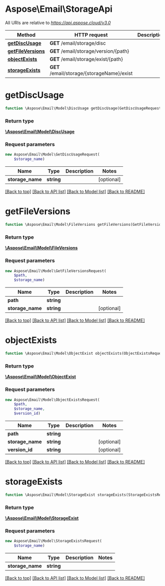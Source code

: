 # Aspose\Email\StorageApi

All URIs are relative to *https://api.aspose.cloud/v3.0*

Method | HTTP request | Description
------------- | ------------- | -------------
[**getDiscUsage**](StorageApi.md#getDiscUsage) | **GET** /email/storage/disc | 
[**getFileVersions**](StorageApi.md#getFileVersions) | **GET** /email/storage/version/{path} | 
[**objectExists**](StorageApi.md#objectExists) | **GET** /email/storage/exist/{path} | 
[**storageExists**](StorageApi.md#storageExists) | **GET** /email/storage/{storageName}/exist | 


# **getDiscUsage**
```php
function \Aspose\Email\Model\DiscUsage getDiscUsage(GetDiscUsageRequest $request)
```


### Return type

[**\Aspose\Email\Model\DiscUsage**](DiscUsage.md)

### Request parameters
```php
new Aspose\Email\Model\GetDiscUsageRequest(
    $storage_name)
```


Name | Type | Description  | Notes
------------- | ------------- | ------------- | -------------
 **storage_name** | **string**|  | [optional]

[[Back to top]](#) [[Back to API list]](README.md#documentation-for-api-endpoints) [[Back to Model list]](README.md#documentation-for-models) [[Back to README]](README.md)

# **getFileVersions**
```php
function \Aspose\Email\Model\FileVersions getFileVersions(GetFileVersionsRequest $request)
```


### Return type

[**\Aspose\Email\Model\FileVersions**](FileVersions.md)

### Request parameters
```php
new Aspose\Email\Model\GetFileVersionsRequest(
    $path,
    $storage_name)
```


Name | Type | Description  | Notes
------------- | ------------- | ------------- | -------------
 **path** | **string**|  |
 **storage_name** | **string**|  | [optional]

[[Back to top]](#) [[Back to API list]](README.md#documentation-for-api-endpoints) [[Back to Model list]](README.md#documentation-for-models) [[Back to README]](README.md)

# **objectExists**
```php
function \Aspose\Email\Model\ObjectExist objectExists(ObjectExistsRequest $request)
```


### Return type

[**\Aspose\Email\Model\ObjectExist**](ObjectExist.md)

### Request parameters
```php
new Aspose\Email\Model\ObjectExistsRequest(
    $path,
    $storage_name,
    $version_id)
```


Name | Type | Description  | Notes
------------- | ------------- | ------------- | -------------
 **path** | **string**|  |
 **storage_name** | **string**|  | [optional]
 **version_id** | **string**|  | [optional]

[[Back to top]](#) [[Back to API list]](README.md#documentation-for-api-endpoints) [[Back to Model list]](README.md#documentation-for-models) [[Back to README]](README.md)

# **storageExists**
```php
function \Aspose\Email\Model\StorageExist storageExists(StorageExistsRequest $request)
```


### Return type

[**\Aspose\Email\Model\StorageExist**](StorageExist.md)

### Request parameters
```php
new Aspose\Email\Model\StorageExistsRequest(
    $storage_name)
```


Name | Type | Description  | Notes
------------- | ------------- | ------------- | -------------
 **storage_name** | **string**|  |

[[Back to top]](#) [[Back to API list]](README.md#documentation-for-api-endpoints) [[Back to Model list]](README.md#documentation-for-models) [[Back to README]](README.md)

